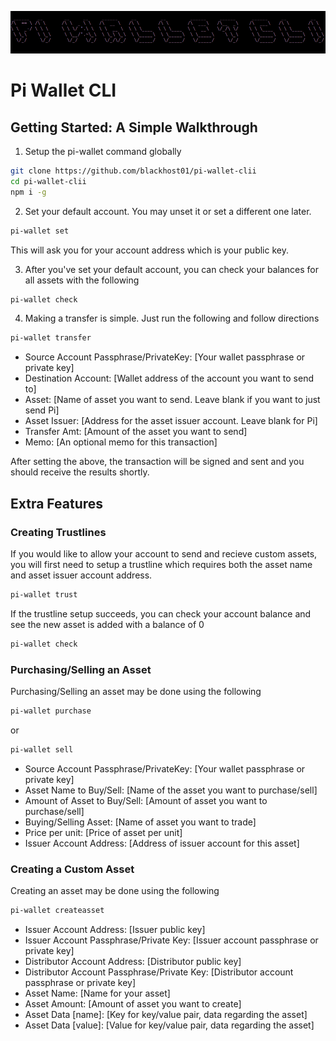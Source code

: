 ![Pi Wallet CLI Banner](./images/banner.png)

# Pi Wallet CLI


## Getting Started: A Simple Walkthrough

1. Setup the pi-wallet command globally
```bash
git clone https://github.com/blackhost01/pi-wallet-clii
cd pi-wallet-clii
npm i -g
```

2. Set your default account. You may unset it or set a different one later.
```bash
pi-wallet set
```
This will ask you for your account address which is your public key.

3. After you've set your default account, you can check your balances for all assets with the following
```bash
pi-wallet check
```

4. Making a transfer is simple. Just run the following and follow directions
```bash
pi-wallet transfer
```
- Source Account Passphrase/PrivateKey: [Your wallet passphrase or private key] 
- Destination Account: [Wallet address of the account you want to send to]
- Asset: [Name of asset you want to send. Leave blank if you want to just send Pi]
- Asset Issuer: [Address for the asset issuer account. Leave blank for Pi]
- Transfer Amt: [Amount of the asset you want to send]
- Memo: [An optional memo for this transaction]

After setting the above, the transaction will be signed and sent and you should receive the results shortly.

## Extra Features

### Creating Trustlines
If you would like to allow your account to send and recieve custom assets, you will first need to setup a trustline which requires both the asset name and asset issuer account address.
```bash
pi-wallet trust
```
If the trustline setup succeeds, you can check your account balance and see the new asset is added with a balance of 0
```bash
pi-wallet check
```

### Purchasing/Selling an Asset
Purchasing/Selling an asset may be done using the following
```bash
pi-wallet purchase
```
or
```bash
pi-wallet sell
```

- Source Account Passphrase/PrivateKey: [Your wallet passphrase or private key] 
- Asset Name to Buy/Sell: [Name of the asset you want to purchase/sell]
- Amount of Asset to Buy/Sell: [Amount of asset you want to purchase/sell]
- Buying/Selling Asset: [Name of asset you want to trade]
- Price per unit: [Price of asset per unit]
- Issuer Account Address: [Address of issuer account for this asset]


### Creating a Custom Asset
Creating an asset may be done using the following
```bash
pi-wallet createasset
```

- Issuer Account Address: [Issuer public key] 
- Issuer Account Passphrase/Private Key: [Issuer account passphrase or private key]
- Distributor Account Address: [Distributor public key] 
- Distributor Account Passphrase/Private Key: [Distributor account passphrase or private key]
- Asset Name: [Name for your asset]
- Asset Amount: [Amount of asset you want to create]
- Asset Data [name]: [Key for key/value pair, data regarding the asset]
- Asset Data [value]: [Value for key/value pair, data regarding the asset]